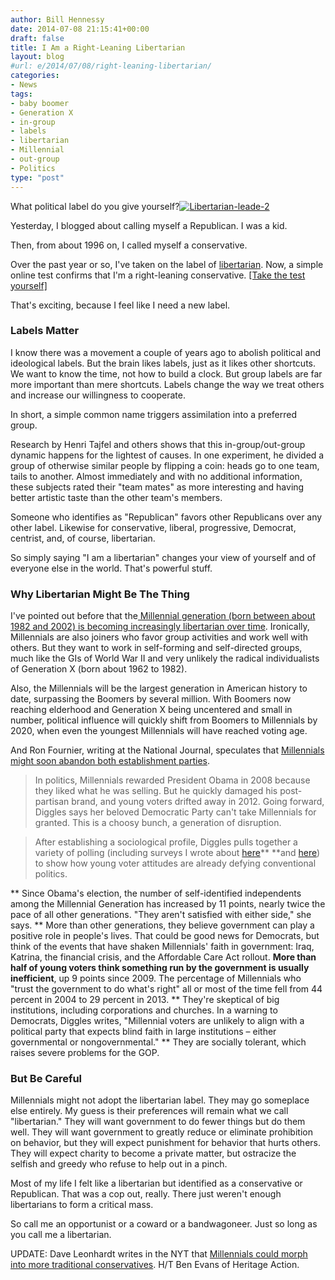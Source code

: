 ```yaml
---
author: Bill Hennessy
date: 2014-07-08 21:15:41+00:00
draft: false
title: I Am a Right-Leaning Libertarian
layout: blog
#url: e/2014/07/08/right-leaning-libertarian/
categories:
- News
tags:
- baby boomer
- Generation X
- in-group
- labels
- libertarian
- Millennial
- out-group
- Politics
type: "post"
---
```


What political label do you give yourself?[![Libertarian-leade-2](https://hennessysview.com/wp-content/uploads/2014/07/Libertarian-leade-2.jpg)
](https://hennessysview.com/2014/07/08/right-leaning-libertarian/libertarian-leade-2/#main)

Yesterday, I blogged about calling myself a Republican. I was a kid.

Then, from about 1996 on, I called myself a conservative.

Over the past year or so, I've taken on the label of [libertarian](https://hennessysview.com/2014/06/25/rinos/). Now, a simple online test confirms that I'm a right-leaning conservative. [[Take the test yourself]](https://bit.ly/1tho4zD)

That's exciting, because I feel like I need a new label.



### Labels Matter



I know there was a movement a couple of years ago to abolish political and ideological labels. But the brain likes labels, just as it likes other shortcuts. We want to know the time, not how to build a clock. But group labels are far more important than mere shortcuts. Labels change the way we treat others and increase our willingness to cooperate.

In short, a simple common name triggers assimilation into a preferred group.

Research by Henri Tajfel and others shows that this in-group/out-group dynamic happens for the lightest of causes. In one experiment, he divided a group of otherwise similar people by flipping a coin: heads go to one team, tails to another. Almost immediately and with no additional information, these subjects rated their "team mates" as more interesting and having better artistic taste than the other team's members.

Someone who identifies as "Republican" favors other Republicans over any other label. Likewise for conservative, liberal, progressive, Democrat, centrist, and, of course, libertarian.

So simply saying "I am a libertarian" changes your view of yourself and of everyone else in the world. That's powerful stuff.



### Why Libertarian Might Be The Thing



I've pointed out before that the[ Millennial generation (born between about 1982 and 2002) is becoming increasingly libertarian over time](https://studentsforliberty.org/blog/2014/05/20/harvard-survey-confirms-millennials-growing-libertarian-political-attitudes/). Ironically, Millennials are also joiners who favor group activities and work well with others. But they want to work in self-forming and self-directed groups, much like the GIs of World War II and very unlikely the radical individualists of Generation X (born about 1962 to 1982).

Also, the Millennials will be the largest generation in American history to date, surpassing the Boomers by several million. With Boomers now reaching elderhood and Generation X being uncentered and small in number, political influence will quickly shift from Boomers to Millennials by 2020, when even the youngest Millennials will have reached voting age.

And Ron Fournier, writing at the National Journal, speculates that [Millennials might soon abandon both establishment parties](https://www.nationaljournal.com/politics/millennial-madness-what-happens-if-young-voters-bolt-both-parties-20140324).



> 

> 
> In politics, Millennials rewarded President Obama in 2008 because they liked what he was selling. But he quickly damaged his post-partisan brand, and young voters drifted away in 2012. Going forward, Diggles says her beloved Democratic Party can't take Millennials for granted. This is a choosy bunch, a generation of disruption.
> 
> 

> 
> After establishing a sociological profile, Diggles pulls together a variety of polling (including surveys I wrote about [here](https://www.theatlantic.com/politics/archive/2013/08/the-outsiders-how-can-millennials-change-washington-if-they-hate-it/278920/)** **and [here](https://www.nationaljournal.com/politics/millennials-abandon-obama-and-obamacare-20131204)) to show how young voter attitudes are already defying conventional politics.
> 
> 


> 
> 
** Since Obama's election, the number of self-identified independents among the Millennial Generation has increased by 11 points, nearly twice the pace of all other generations. "They aren't satisfied with either side," she says.
** More than other generations, they believe government can play a positive role in people's lives. That could be good news for Democrats, but think of the events that have shaken Millennials' faith in government: Iraq, Katrina, the financial crisis, and the Affordable Care Act rollout. **More than half of young voters think something run by the government is usually inefficient**, up 9 points since 2009. The percentage of Millennials who "trust the government to do what's right" all or most of the time fell from 44 percent in 2004 to 29 percent in 2013.
** They're skeptical of big institutions, including corporations and churches. In a warning to Democrats, Diggles writes, "Millennial voters are unlikely to align with a political party that expects blind faith in large institutions – either governmental or nongovernmental."
** They are socially tolerant, which raises severe problems for the GOP.







### But Be Careful



Millennials might not adopt the libertarian label. They may go someplace else entirely. My guess is their preferences will remain what we call "libertarian." They will want government to do fewer things but do them well. They will want government to greatly reduce or eliminate prohibition on behavior, but they will expect punishment for behavior that hurts others. They will expect charity to become a private matter, but ostracize the selfish and greedy who refuse to help out in a pinch.

Most of my life I felt like a libertarian but identified as a conservative or Republican. That was a cop out, really. There just weren't enough libertarians to form a critical mass.

So call me an opportunist or a coward or a bandwagoneer. Just so long as you call me a libertarian.

UPDATE: Dave Leonhardt writes in the NYT that [Millennials could morph into more traditional conservatives](https://www.nytimes.com/2014/07/08/upshot/why-teenagers-may-be-getting-more-conservative.html?_r=0). H/T Ben Evans of Heritage Action.
